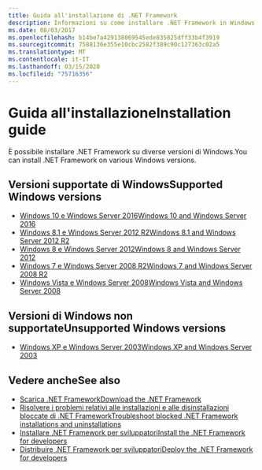 ```yaml
---
title: Guida all'installazione di .NET Framework
description: Informazioni su come installare .NET Framework in Windows.
ms.date: 08/03/2017
ms.openlocfilehash: b14be7a429138069545ede835025dff33b4f3919
ms.sourcegitcommit: 7588136e355e10cbc2582f389c90c127363c02a5
ms.translationtype: MT
ms.contentlocale: it-IT
ms.lasthandoff: 03/15/2020
ms.locfileid: "75716356"
---
```

# <a name="installation-guide"></a><span data-ttu-id="b1441-103">Guida all'installazione</span><span class="sxs-lookup"><span data-stu-id="b1441-103">Installation guide</span></span>

<span data-ttu-id="b1441-104">È possibile installare .NET Framework su diverse versioni di Windows.</span><span class="sxs-lookup"><span data-stu-id="b1441-104">You can install .NET Framework on various Windows versions.</span></span>

## <a name="supported-windows-versions"></a><span data-ttu-id="b1441-105">Versioni supportate di Windows</span><span class="sxs-lookup"><span data-stu-id="b1441-105">Supported Windows versions</span></span>

- [<span data-ttu-id="b1441-106">Windows 10 e Windows Server 2016</span><span class="sxs-lookup"><span data-stu-id="b1441-106">Windows 10 and Windows Server 2016</span></span>](on-windows-10.md)
- [<span data-ttu-id="b1441-107">Windows 8.1 e Windows Server 2012 R2</span><span class="sxs-lookup"><span data-stu-id="b1441-107">Windows 8.1 and Windows Server 2012 R2</span></span>](on-windows-8-1.md)
- [<span data-ttu-id="b1441-108">Windows 8 e Windows Server 2012</span><span class="sxs-lookup"><span data-stu-id="b1441-108">Windows 8 and Windows Server 2012</span></span>](on-windows-8.md)
- [<span data-ttu-id="b1441-109">Windows 7 e Windows Server 2008 R2</span><span class="sxs-lookup"><span data-stu-id="b1441-109">Windows 7 and Windows Server 2008 R2</span></span>](on-windows-7.md)
- [<span data-ttu-id="b1441-110">Windows Vista e Windows Server 2008</span><span class="sxs-lookup"><span data-stu-id="b1441-110">Windows Vista and Windows Server 2008</span></span>](on-windows-vista.md)

## <a name="unsupported-windows-versions"></a><span data-ttu-id="b1441-111">Versioni di Windows non supportate</span><span class="sxs-lookup"><span data-stu-id="b1441-111">Unsupported Windows versions</span></span>

- [<span data-ttu-id="b1441-112">Windows XP e Windows Server 2003</span><span class="sxs-lookup"><span data-stu-id="b1441-112">Windows XP and Windows Server 2003</span></span>](on-windows-xp.md)

## <a name="see-also"></a><span data-ttu-id="b1441-113">Vedere anche</span><span class="sxs-lookup"><span data-stu-id="b1441-113">See also</span></span>

- [<span data-ttu-id="b1441-114">Scarica .NET Framework</span><span class="sxs-lookup"><span data-stu-id="b1441-114">Download the .NET Framework</span></span>](https://dotnet.microsoft.com/download)
- [<span data-ttu-id="b1441-115">Risolvere i problemi relativi alle installazioni e alle disinstallazioni bloccate di .NET Framework</span><span class="sxs-lookup"><span data-stu-id="b1441-115">Troubleshoot blocked .NET Framework installations and uninstallations</span></span>](troubleshoot-blocked-installations-and-uninstallations.md)
- [<span data-ttu-id="b1441-116">Installare .NET Framework per sviluppatori</span><span class="sxs-lookup"><span data-stu-id="b1441-116">Install the .NET Framework for developers</span></span>](guide-for-developers.md)
- [<span data-ttu-id="b1441-117">Distribuire .NET Framework per sviluppatori</span><span class="sxs-lookup"><span data-stu-id="b1441-117">Deploy the .NET Framework for developers</span></span>](../deployment/deployment-guide-for-developers.md)
